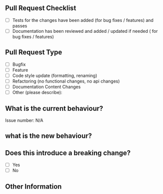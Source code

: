 ## Pull Request Checklist
- [ ] Tests for the changes have been added (for bug fixes / features) and passes
- [ ] Documentation has been reviewed and added / updated if needed ( for bug fixes / features)

## Pull Request Type
- [ ] Bugfix
- [ ] Feature
- [ ] Code style update (formatting, renaming)
- [ ] Refactoring (no functional changes, no api changes)
- [ ] Documentation Content Changes
- [ ] Other (please describe):

## What is the current behaviour?
Issue number: N/A

## what is the new behaviour?

## Does this introduce a breaking change?
- [ ] Yes
- [ ] No

## Other Information
